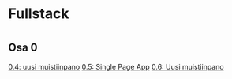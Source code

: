 
# Fullstack <h1>
## Osa 0

[0.4: uusi muistiinpano](https://github.com/jjkolari/fullstack-tehtavat/issues/1#issue-498291857)
[0.5: Single Page App](https://github.com/jjkolari/fullstack-tehtavat/issues/2#issue-498299726)
[0.6: Uusi muistiinpano](https://github.com/jjkolari/fullstack-tehtavat/issues/3#issue-498300132)
